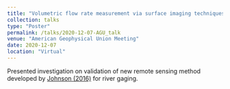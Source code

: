 ```yaml
---
title: "Volumetric flow rate measurement via surface imaging techniques"
collection: talks
type: "Poster"
permalink: /talks/2020-12-07-AGU_talk
venue: "American Geophysical Union Meeting"
date: 2020-12-07
location: "Virtual"
---
```


Presented investigation on validation of new remote sensing method developed by [Johnson (2016)](https://agupubs.onlinelibrary.wiley.com/doi/full/10.1002/2015WR017736) for river gaging.
